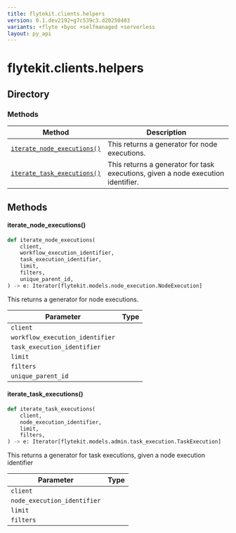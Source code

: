 ```yaml
---
title: flytekit.clients.helpers
version: 0.1.dev2192+g7c539c3.d20250403
variants: +flyte +byoc +selfmanaged +serverless
layout: py_api
---
```


# flytekit.clients.helpers

## Directory

### Methods

| Method | Description |
|-|-|
| [`iterate_node_executions()`](#iterate_node_executions) | This returns a generator for node executions. |
| [`iterate_task_executions()`](#iterate_task_executions) | This returns a generator for task executions, given a node execution identifier. |


## Methods

#### iterate_node_executions()

```python
def iterate_node_executions(
    client,
    workflow_execution_identifier,
    task_execution_identifier,
    limit,
    filters,
    unique_parent_id,
) -> e: Iterator[flytekit.models.node_execution.NodeExecution]
```
This returns a generator for node executions.


| Parameter | Type |
|-|-|
| `client` |  |
| `workflow_execution_identifier` |  |
| `task_execution_identifier` |  |
| `limit` |  |
| `filters` |  |
| `unique_parent_id` |  |

#### iterate_task_executions()

```python
def iterate_task_executions(
    client,
    node_execution_identifier,
    limit,
    filters,
) -> e: Iterator[flytekit.models.admin.task_execution.TaskExecution]
```
This returns a generator for task executions, given a node execution identifier


| Parameter | Type |
|-|-|
| `client` |  |
| `node_execution_identifier` |  |
| `limit` |  |
| `filters` |  |

